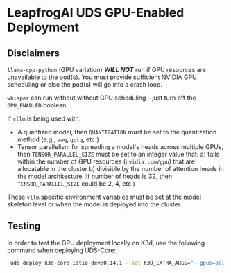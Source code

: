 # LeapfrogAI UDS GPU-Enabled Deployment

## Disclaimers

`llama-cpp-python` (GPU variation) **_WILL NOT_** run if GPU resources are unavailable to the pod(s). You must provide sufficient NVIDIA GPU scheduling or else the pod(s) will go into a crash loop.

`whisper` can run without without GPU scheduling - just turn off the `GPU_ENABLED` boolean.

If `vllm` is being used with:

- A quantized model, then `QUANTIZATION` must be set to the quantization method (e.g., `awq`, `gptq`, etc.)
- Tensor parallelism for spreading a model's heads across multiple GPUs, then `TENSOR_PARALLEL_SIZE` must be set to an integer value that:
    a) falls within the number of GPU resources (`nvidia.com/gpu`) that are allocatable in the cluster
    b) divisible by the number of attention heads in the model architecture (if number of heads is 32, then `TENSOR_PARALLEL_SIZE` could be 2, 4, etc.)

These `vllm` specific environment variables must be set at the model skeleton level or when the model is deployed into the cluster.

## Testing

In order to test the GPU deployment locally on K3d, use the following command when deploying UDS-Core:

```bash
 uds deploy k3d-core-istio-dev:0.14.1 --set K3D_EXTRA_ARGS="--gpus=all --image=ghcr.io/justinthelaw/k3d-gpu-support:v1.27.4-k3s1-cuda"
```
